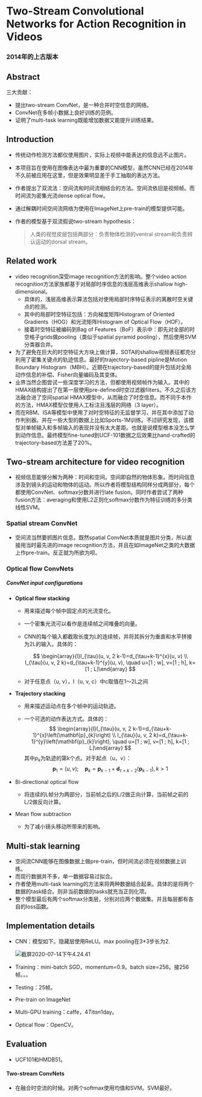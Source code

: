 # Two-Stream Convolutional Networks for Action Recognition in Videos

### 2014年的上古版本

## Abstract

三大贡献：

* 提出two-stream ConvNet，是一种合并时空信息的网络。
* ConvNet在多帧小数据上良好训练的范例。
* 证明了multi-task learning既能增加数据又能提升训练结果。

## Introduction

* 传统动作检测方法都仅使用图片，实际上视频中能表达的信息远不止图片。

* 本项目旨在使用在图像表达中最为重要的CNN模型，虽然CNN已经在2014年不久前被应用在这里，但是效果明显差于手工抽取的表达方法。

* 作者提出了双流法：空间流和时间流相结合的方法。空间流依旧是视频帧。而时间流为密集光流dense optical flow。

* 通过解耦时间空间流网络为使用在ImageNet上pre-train的模型提供可能。

* 作者的模型基于双流假说two-stream hypothesis：

  > 人类的视觉皮层包括两部分：负责物体检测的ventral stream和负责辨认运动的dorsal stream。

## Related work

* video recognition深受image recognition方法的影响。整个video action recognition方法家族都基于对局部时序信息的浅层高维表示shallow high-dimensional。
  * 具体的，浅层高维表示算法包括对使用局部时序特征表示的离散时空关键点的检测。
  * 其中的局部时空特征包括：方向梯度矩阵Histogram of Oriented Gradients（HOG）和光流矩阵Histogram of Optical Flow（HOF）。
  * 接着时空特征被编码到Bag of Features（BoF）表示中：即先对全部的时空格子grids做pooling（类似于spatial pyramid pooling），然后使用SVM分类器合并。
* 为了避免在巨大的时空特征大方块上做计算，SOTA的shallow视频表征都充分利用了密集关键点的轨迹信息。最好的trajectory-based pipline是Motion Boundary Histogram（MBH）。近期在trajectory-based的提升包括对全局动作信息的补偿、Fisher向量编码及其变体。
* 业界当然企图尝试一些深度学习的方法，但都使用视频帧作为输入。其中的HMAX结构提出了在第一层使用pre-defined时空过滤器filters。不久之后该方法融合进了空间spatial HMAX模型中，从而融合了时空信息。而不同于本作的方法，HMAX模型仅使用人工标注且浅层的网络（3 layer）。
* 而在RBM、ISA等模型中使用了对时空特征的无监督学习，并在其中添加了动作判别器。并在一些大型的数据上比如Sports-1M训练。不过研究发现，该模型对单帧输入和多帧输入的表现并没有太大差距。也就是说模型根本没怎么学到动作信息。最终模型fine-tuned到UCF-101数据之后效果比hand-crafted的trajectory-based方法差了20%。

## Two-stream architecture for video recognition

* 视频信息能够分解为两种：时间和空间。空间即自然的物体形象。而时间信息涉及到镜头的运动和物体的运动。所以作者将模型结构同样分成两部分，每个都使用ConvNet、softmax分数并进行late fusion。同时作者尝试了两种fusion方法：averaging和使用L2正则化softmax分数作为特征训练的多分类线性SVM。

### Spatial stream ConvNet

* 空间流当然要抓图片信息。既然spatial ConvNet本质就是图片分类，所以直接用当时最先进的image recognition方法，并且在如ImageNet之类的大数据上作pre-train。反正就为所欲为呗。

### Optical flow ConvNets

##### ConvNet input configurations

* **Optical flow stacking**
  
  * 用来描述每个帧中固定点的光流变化。
  
  * 一个密集光流可以看作是连续帧之间堆叠的向量。
	
  * CNN的每个输入都截取长度为L的连续帧，并将其拆分为垂直和水平拼接为2L的输入。具体的：

    $$
    \begin{array}{l}I_{\tau}(u, v, 2 k-1)=d_{\tau+k-1}^{x}(u, v) \\ 		I_{\tau}(u, v, 2 k)=d_{\tau+k-1}^{y}(u, v), \quad u=[1 ; w], v=[1 ; h], k=[1 ; L]\end{array}
    $$
  
  * 对于任意点（u, v），I（u, v, c）中c取值在1～2L之间
  
* **Trajectory stacking**

  * 用来描述运动点在多个帧中的运动轨迹。

  * 一个可选的动作表达方式。具体的：
    $$
    \begin{array}{l}I_{\tau}(u, v, 2 k-1)=d_{\tau+k-1}^{x}\left(\mathbf{p}_{k}\right) \\ I_{\tau}(u, v, 2 k)=d_{\tau+k-1}^{y}\left(\mathbf{p}_{k}\right), \quad u=[1 ; w], v=[1 ; h], k=[1 ; L]\end{array}
    $$
    其中$p_k$为轨迹的第k个点。对于起点（u，v）：
    $$
    \mathbf{p}_{1}=(u, v) ; \quad \mathbf{p}_{k}=\mathbf{p}_{k-1}+\mathbf{d}_{\tau+k-2}\left(\mathbf{p}_{k-1}\right), k>1
    $$

* Bi-directional optical flow

  * 将连续的L帧分为两部分，当前帧之后的L/2做正向计算，当前帧之前的L/2做反向计算。

* Mean flow subtraction

  * 为了减小镜头移动所带来的影响。

## Multi-stak learning

* 空间流CNN能够在图像数据上做pre-train，但时间流必须在视频数据上训练。
* 而现行数据并不多，单一数据容易过拟合。
* 作者使用multi-task learning的方法来将两种数据结合起来。具体的是将两个数据的task结合。则非当前数据的tasks就充当正则化项。
* 整个模型最后有两个softmax分类层，分别对应两个数据集。并且每层都有各自的loss函数。

## Implementation details

* CNN：模型如下。隐藏层使用ReLU。max pooling在3*3步长为2.

  ![截屏2020-07-14下午4.24.41](/Users/liou/Desktop/截屏2020-07-14下午4.24.41.png)

* Training：mini-batch SGD，momentum=0.9。batch size=256。接256帧。。。

* Testing：25帧。

* Pre-train on ImageNet

* Multi-GPU training：caffe，4*Titan*1day。

* Optical flow：OpenCV。

## Evaluation

* UCF101和HMDB51。

#### Two-stream ConvNets

* 在融合时空流的时候。对两个softmax使用均值和SVM。SVM最好。